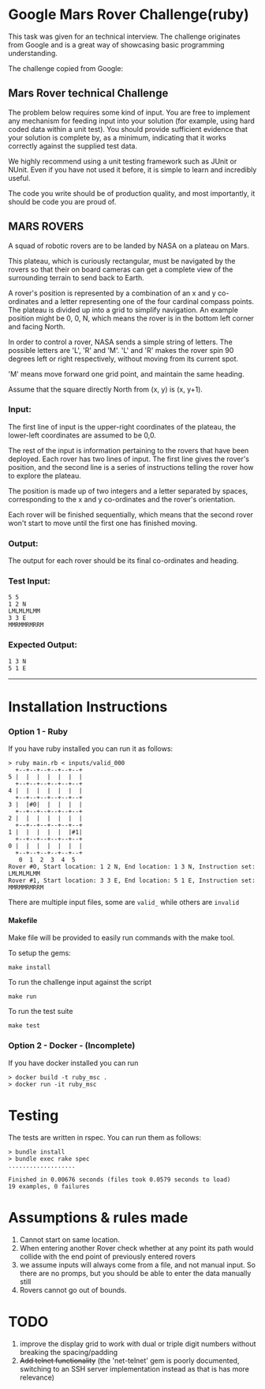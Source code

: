 # Google Mars Rover Challenge(ruby)

This task was given for an technical interview. The challenge originates from Google and is a great way of showcasing basic programming understanding.

The challenge copied from Google:

## Mars Rover technical Challenge

The problem below requires some kind of input. You are free to implement any mechanism for feeding input into your solution (for example, using hard coded data within a unit test). You should provide sufficient evidence that your solution is complete by, as a minimum, indicating that it works correctly against the supplied test data.

We highly recommend using a unit testing framework such as JUnit or NUnit. Even if you have not used it before, it is simple to learn and incredibly useful.

The code you write should be of production quality, and most importantly, it should be code you are proud of.

## MARS ROVERS

A squad of robotic rovers are to be landed by NASA on a plateau on Mars.

This plateau, which is curiously rectangular, must be navigated by the rovers so that their on board cameras can get a complete view of the surrounding terrain to send back to Earth.

A rover's position is represented by a combination of an x and y co-ordinates and a letter representing one of the four cardinal compass points. The plateau is divided up into a grid to simplify navigation. An example position might be 0, 0, N, which means the rover is in the bottom left corner and facing North.

In order to control a rover, NASA sends a simple string of letters. The possible letters are 'L', 'R' and 'M'. 'L' and 'R' makes the rover spin 90 degrees left or right respectively, without moving from its current spot.

'M' means move forward one grid point, and maintain the same heading.

Assume that the square directly North from (x, y) is (x, y+1).

### Input:

The first line of input is the upper-right coordinates of the plateau, the lower-left coordinates are assumed to be 0,0.

The rest of the input is information pertaining to the rovers that have been deployed. Each rover has two lines of input. The first line gives the rover's position, and the second line is a series of instructions telling the rover how to explore the plateau.

The position is made up of two integers and a letter separated by spaces, corresponding to the x and y co-ordinates and the rover's orientation.

Each rover will be finished sequentially, which means that the second rover won't start to move until the first one has finished moving.

### Output:

The output for each rover should be its final co-ordinates and heading.

### Test Input:

```
5 5
1 2 N
LMLMLMLMM
3 3 E
MMRMMRMRRM
```

### Expected Output:

```
1 3 N
5 1 E
```

---
# Installation Instructions

### Option 1 - Ruby

If you have ruby installed you can run it as follows:

```
> ruby main.rb < inputs/valid_000
  +--+--+--+--+--+--+
5 |  |  |  |  |  |  |
  +--+--+--+--+--+--+
4 |  |  |  |  |  |  |
  +--+--+--+--+--+--+
3 |  |#0|  |  |  |  |
  +--+--+--+--+--+--+
2 |  |  |  |  |  |  |
  +--+--+--+--+--+--+
1 |  |  |  |  |  |#1|
  +--+--+--+--+--+--+
0 |  |  |  |  |  |  |
  +--+--+--+--+--+--+
   0  1  2  3  4  5
Rover #0, Start location: 1 2 N, End location: 1 3 N, Instruction set: LMLMLMLMM
Rover #1, Start location: 3 3 E, End location: 5 1 E, Instruction set: MMRMMRMRRM
```

There are multiple input files, some are `valid_` while others are `invalid`

#### Makefile

Make file will be provided to easily run commands with the make tool.

To setup the gems:

```
make install
```

To run the challenge input against the script
```
make run
```

To run the test suite
```
make test
```

### Option 2 - Docker - (Incomplete)

If you have docker installed you can run

```
> docker build -t ruby_msc .
> docker run -it ruby_msc
```

# Testing

The tests are written in rspec. You can run them as follows:

```
> bundle install
> bundle exec rake spec
...................

Finished in 0.00676 seconds (files took 0.0579 seconds to load)
19 examples, 0 failures
```

# Assumptions & rules made

1. Cannot start on same location.
2. When entering another Rover check whether at any point its path would collide with the end point of previously entered rovers
3. we assume inputs will always come from a file, and not manual input. So there are no promps, but you should be able to enter the data manually still
4. Rovers cannot go out of bounds.

# TODO

1. improve the display grid to work with dual or triple digit numbers without breaking the spacing/padding
2. ~~Add telnet functionality~~ (the 'net-telnet' gem is poorly documented, switching to an SSH server implementation instead as that is has more relevance)